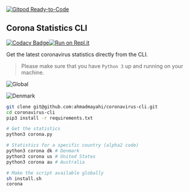 [![Gitpod Ready-to-Code](https://img.shields.io/badge/Gitpod-Ready--to--Code-blue?logo=gitpod)](https://gitpod.io/#https://github.com/ahmadmayahi/coronavirus-cli) 

## Corona Statistics CLI

[![Codacy Badge](https://api.codacy.com/project/badge/Grade/501b6a840cc04e678ff4f883061a028b)](https://app.codacy.com/manual/keithwegner/coronavirus-cli?utm_source=github.com&utm_medium=referral&utm_content=keithwegner/coronavirus-cli&utm_campaign=Badge_Grade_Dashboard)[![Run on Repl.it](https://repl.it/badge/github/keithwegner/coronavirus-cli)](https://repl.it/github/keithwegner/coronavirus-cli)

Get the latest coronavirus statistics directly from the CLI.

> Please make sure that you have `Python 3` up and running on your machine.

![Global](https://i.imgur.com/r7e21Th.png) 

![Denmark](https://i.imgur.com/Juex7sH.png)

```bash
git clone git@github.com:ahmadmayahi/coronavirus-cli.git
cd coronavirus-cli
pip3 install -r requirements.txt

# Get the statistics
python3 corona.py

# Statistics for a specific country (alpha2 code)
python3 corona dk # Denmark
python3 corona us # United States
python3 corona au # Australia

# Make the script available globally
sh install.sh
corona
```
